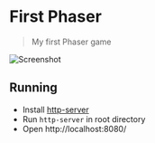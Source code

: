 # First Phaser

> My first Phaser game

![Screenshot](https://user-images.githubusercontent.com/12708862/43572616-8bd51104-9672-11e8-8654-498d992e428b.png)

## Running
- Install [http-server](https://github.com/indexzero/http-server)
- Run `http-server` in root directory
- Open http://localhost:8080/
